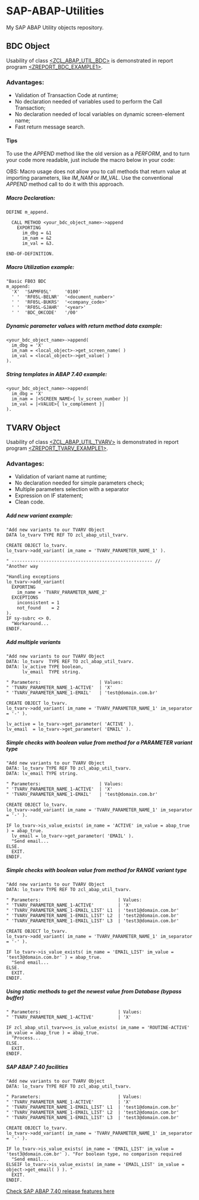# SAP-ABAP-Utilities
My SAP ABAP Utility objects repository.

## BDC Object

Usability of class [<ZCL_ABAP_UTIL_BDC>](/bdc/src/zcl_abap_util_bdc.abap) is demonstrated in report program [<ZREPORT_BDC_EXAMPLE1>](/bdc/zreport_bdc_example1.abap).

### Advantages:
- Validation of Transaction Code at runtime;
- No declaration needed of variables used to perform the Call Transaction;
- No declaration needed of local variables on dynamic screen-element name;
- Fast return message search.

#### Tips

To use the *APPEND* method like the old version as a *PERFORM*, and to turn your code more readable, just include the macro below in your code:

OBS: Macro usage does not allow you to call methods that return value at importing parameters, like *IM_NAM* or *IM_VAL*. Use the conventional *APPEND* method call to do it with this approach.

##### Macro Declaration:
```
DEFINE m_append.

  CALL METHOD <your_bdc_object_name>->append
    EXPORTING
      im_dbg = &1
      im_nam = &2
      im_val = &3.

END-OF-DEFINITION.
```

##### Macro Utilization example:
```
"Basic FB03 BDC
m_append:
  'X'  'SAPMF05L'     '0100'
  ' '  'RF05L-BELNR'  '<document_number>'
  ' '  'RF05L-BUKRS'  '<company_code>'
  ' '  'RF05L-GJAHR'  '<year>'
  ' '  'BDC_OKCODE'   '/00'
```

##### Dynamic parameter values with return method data example:
```
<your_bdc_object_name>->append( 
  im_dbg = 'X' 
  im_nam = <local_object>->get_screen_name( ) 
  im_val = <local_object>->get_value( )
).
```

##### String templates in ABAP 7.40 example:
```
<your_bdc_object_name>->append( 
  im_dbg = 'X' 
  im_nam = |<SCREEN_NAME>{ lv_screen_number }|
  im_val = |<VALUE>{ lv_complement }|
).
```

## TVARV Object

Usability of class [<ZCL_ABAP_UTIL_TVARV>](/tvarv/src/zcl_abap_util_tvarv) is demonstrated in report program [<ZREPORT_TVARV_EXAMPLE1>](/tvarv/zreport_tvarv_example1.abap).

### Advantages:
- Validation of variant name at runtime;
- No declaration needed for simple parameters check;
- Multiple parameters selection with a separator
- Expression on IF statement;
- Clean code.

##### Add new variant example:
```
"Add new variants to our TVARV Object
DATA lo_tvarv TYPE REF TO zcl_abap_util_tvarv.

CREATE OBJECT lo_tvarv.
lo_tvarv->add_variant( im_name = 'TVARV_PARAMETER_NAME_1' ).

" ----------------------------------------------------- //
"Another way

"Handling exceptions
lo_tvarv->add_variant(
  EXPORTING
    im_name = 'TVARV_PARAMETER_NAME_2'
  EXCEPTIONS
    inconsistent = 1
    not_found    = 2
).
IF sy-subrc <> 0.
  "Workaround...
ENDIF.
```

##### Add multiple variants
```
"Add new variants to our TVARV Object
DATA: lo_tvarv  TYPE REF TO zcl_abap_util_tvarv.
DATA: lv_active TYPE boolean,
      lv_email  TYPE string.

" Parameters:                      | Values:
" 'TVARV_PARAMETER_NAME_1-ACTIVE'  | 'X'
" 'TVARV_PARAMETER_NAME_1-EMAIL'   | 'test@domain.com.br'

CREATE OBJECT lo_tvarv.
lo_tvarv->add_variant( im_name = 'TVARV_PARAMETER_NAME_1' im_separator = '-' ).

lv_active = lo_tvarv->get_parameter( 'ACTIVE' ).
lv_email  = lo_tvarv->get_parameter( 'EMAIL' ).
```

##### Simple checks with boolean value from method for a PARAMETER variant type
```
"Add new variants to our TVARV Object
DATA: lo_tvarv TYPE REF TO zcl_abap_util_tvarv.
DATA: lv_email TYPE string.

" Parameters:                      | Values:
" 'TVARV_PARAMETER_NAME_1-ACTIVE'  | 'X'
" 'TVARV_PARAMETER_NAME_1-EMAIL'   | 'test@domain.com.br'

CREATE OBJECT lo_tvarv.
lo_tvarv->add_variant( im_name = 'TVARV_PARAMETER_NAME_1' im_separator = '-' ).

IF lo_tvarv->is_value_exists( im_name = 'ACTIVE' im_value = abap_true ) = abap_true.
  lv_email = lo_tvarv->get_parameter( 'EMAIL' ).
  "Send email...
ELSE.
  EXIT.
ENDIF.
```

##### Simple checks with boolean value from method for RANGE variant type
```
"Add new variants to our TVARV Object
DATA: lo_tvarv TYPE REF TO zcl_abap_util_tvarv.

" Parameters:                             | Values:
" 'TVARV_PARAMETER_NAME_1-ACTIVE'         | 'X'
" 'TVARV_PARAMETER_NAME_1-EMAIL_LIST' L1  | 'test1@domain.com.br'
" 'TVARV_PARAMETER_NAME_1-EMAIL_LIST' L2  | 'test2@domain.com.br'
" 'TVARV_PARAMETER_NAME_1-EMAIL_LIST' L3  | 'test3@domain.com.br'

CREATE OBJECT lo_tvarv.
lo_tvarv->add_variant( im_name = 'TVARV_PARAMETER_NAME_1' im_separator = '-' ).

IF lo_tvarv->is_value_exists( im_name = 'EMAIL_LIST' im_value = 'test3@domain.com.br' ) = abap_true.
  "Send email...
ELSE.
  EXIT.
ENDIF.
```

##### Using static methods to get the newest value from Database (bypass buffer)
```
" Parameters:                             | Values:
" 'TVARV_PARAMETER_NAME_1-ACTIVE'         | 'X'

IF zcl_abap_util_tvarv=>s_is_value_exists( im_name = 'ROUTINE-ACTIVE' im_value = abap_true ) = abap_true.
  "Process...
ELSE.
  EXIT.
ENDIF.
```

##### SAP ABAP 7.40 facilities
```
"Add new variants to our TVARV Object
DATA: lo_tvarv TYPE REF TO zcl_abap_util_tvarv.

" Parameters:                             | Values:
" 'TVARV_PARAMETER_NAME_1-ACTIVE'         | 'X'
" 'TVARV_PARAMETER_NAME_1-EMAIL_LIST' L1  | 'test1@domain.com.br'
" 'TVARV_PARAMETER_NAME_1-EMAIL_LIST' L2  | 'test2@domain.com.br'
" 'TVARV_PARAMETER_NAME_1-EMAIL_LIST' L3  | 'test3@domain.com.br'

CREATE OBJECT lo_tvarv.
lo_tvarv->add_variant( im_name = 'TVARV_PARAMETER_NAME_1' im_separator = '-' ).

IF lo_tvarv->is_value_exists( im_name = 'EMAIL_LIST' im_value = 'test3@domain.com.br' ). "For boolean type, no comparison required
  "Send email...
ELSEIF lo_tvarv->is_value_exists( im_name = 'EMAIL_LIST' im_value = object->get_email( ) ). "
  EXIT.
ENDIF.
```
[Check SAP ABAP 7.40 release features here](https://blogs.sap.com/2015/10/25/abap-740-quick-reference/)

